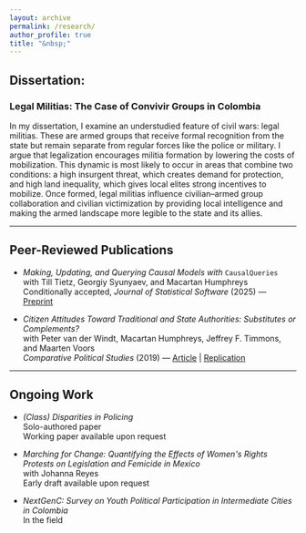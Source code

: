 ```yaml
---
layout: archive
permalink: /research/
author_profile: true
title: "&nbsp;"
---
```


## Dissertation:

### Legal Militias: The Case of Convivir Groups in Colombia 

In my dissertation, I examine an understudied feature of civil wars: legal militias. These are armed groups that receive formal recognition from the state but remain separate from regular forces like the police or military. I argue that legalization encourages militia formation by lowering the costs of mobilization. This dynamic is most likely to occur in areas that combine two conditions: a high insurgent threat, which creates demand for protection, and high land inequality, which gives local elites strong incentives to mobilize. Once formed, legal militias influence  civilian–armed group collaboration and civilian victimization by providing local intelligence and making the armed landscape more legible to the state and its allies.


---

## Peer-Reviewed Publications

- *Making, Updating, and Querying Causal Models with* `CausalQueries`  
  with Till Tietz, Georgiy Syunyaev, and Macartan Humphreys <br>
  Conditionally accepted, *Journal of Statistical Software* (2025) — <a href="lilymedina.github.io/files/jss5712.pdf" target="_blank">Preprint</a>

- *Citizen Attitudes Toward Traditional and State Authorities: Substitutes or Complements?*  
  with Peter van der Windt, Macartan Humphreys, Jeffrey F. Timmons, and Maarten Voors  
  *Comparative Political Studies* (2019) — [Article](https://doi.org/10.1177/0010414018806529) | [Replication](https://github.com/lilymedina/VDW-H-M-T-V)

---

## Ongoing Work

- *(Class) Disparities in Policing*  
  Solo-authored paper  
  Working paper available upon request  

- *Marching for Change: Quantifying the Effects of Women's Rights Protests on Legislation and Femicide in Mexico*  
  with Johanna Reyes  
  Early draft available upon request  

- *NextGenC: Survey on Youth Political Participation in Intermediate Cities in Colombia*  
  In the field
  



